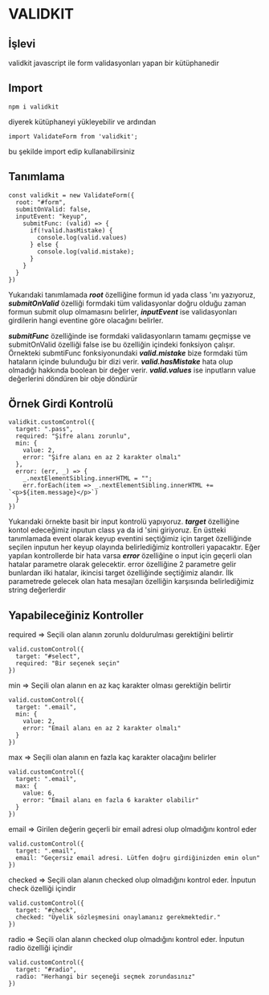 # VALIDKIT

## İşlevi
validkit javascript ile form validasyonları yapan bir kütüphanedir

## Import
```
npm i validkit
```
diyerek kütüphaneyi yükleyebilir ve ardından
```
import ValidateForm from 'validkit';
```
bu şekilde import edip kullanabilirsiniz

## Tanımlama
```
const validkit = new ValidateForm({
  root: "#form",
  submitOnValid: false,
  inputEvent: "keyup",
    submitFunc: (valid) => {
      if(!valid.hasMistake) {
        console.log(valid.values)
      } else {
        console.log(valid.mistake);
      } 
    }
  }
})
```

Yukarıdaki tanımlamada ***root*** özelliğine formun id yada class 'ını yazıyoruz, ***submitOnValid*** özelliği formdaki tüm validasyonlar doğru olduğu zaman formun submit olup olmamasını belirler, ***inputEvent*** ise validasyonları girdilerin hangi eventine göre olacağını belirler.

***submitFunc*** özelliğinde ise formdaki validasyonların tamamı geçmişse ve submitOnValid özelliği false ise bu özelliğin içindeki fonksiyon çalışır. Örnekteki submtiFunc fonksiyonundaki ***valid.mistake*** bize formdaki tüm hataların içinde bulunduğu bir dizi verir. ***valid.hasMistake*** hata olup olmadığı hakkında boolean bir değer verir. ***valid.values*** ise inputların value değerlerini döndüren bir obje döndürür

## Örnek Girdi Kontrolü
```
validkit.customControl({
  target: ".pass",
  required: "Şifre alanı zorunlu",
  min: {
    value: 2,
    error: "Şifre alanı en az 2 karakter olmalı"
  },
  error: (err, _) => {
    _.nextElementSibling.innerHTML = "";
    err.forEach(item => _.nextElementSibling.innerHTML += `<p>${item.message}</p>`)
  }
})
```
Yukarıdaki örnekte basit bir input kontrolü yapıyoruz. ***target*** özelliğine kontol edeceğimiz inputun class ya da id 'sini giriyoruz. En üstteki tanımlamada event olarak keyup eventini seçtiğimiz için target özelliğinde seçilen inputun her keyup olayında belirlediğimiz kontrolleri yapacaktır. Eğer yapılan kontrollerde bir hata varsa ***error*** özelliğine o input için geçerli olan hatalar parametre olarak gelecektir. error özelliğine 2 parametre gelir bunlardan ilki hatalar, ikincisi target özelliğinde seçtiğimiz alandır. İlk parametrede gelecek olan hata mesajları özelliğin karşısında belirlediğimiz string değerlerdir

## Yapabileceğiniz Kontroller
required => Seçili olan alanın zorunlu doldurulması gerektiğini belirtir
```
valid.customControl({
  target: "#select",
  required: "Bir seçenek seçin"
})
```

min => Seçili olan alanın en az kaç karakter olması gerektiğin belirtir
```
valid.customControl({
  target: ".email",
  min: {
    value: 2,
    error: "Email alanı en az 2 karakter olmalı"
  }
})
```

max => Seçili olan alanın en fazla kaç karakter olacağını belirler
```
valid.customControl({
  target: ".email",
  max: {
    value: 6,
    error: "Email alanı en fazla 6 karakter olabilir"
  }
})
```

email => Girilen değerin geçerli bir email adresi olup olmadığını kontrol eder
```
valid.customControl({
  target: ".email",
  email: "Geçersiz email adresi. Lütfen doğru girdiğinizden emin olun"
})
```

checked => Seçili olan alanın checked olup olmadığını kontrol eder. İnputun check özelliği içindir
```
valid.customControl({
  target: "#check",
  checked: "Üyelik sözleşmesini onaylamanız gerekmektedir."
})
```

radio => Seçili olan alanın checked olup olmadığını kontrol eder. İnputun radio özelliği içindir
```
valid.customControl({
  target: "#radio",
  radio: "Herhangi bir seçeneği seçmek zorundasınız"
})
```

